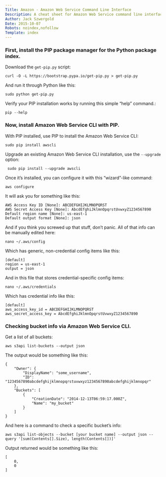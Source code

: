 ```yaml
---
Title: Amazon - Amazon Web Service Command Line Interface
Description: A cheat sheet for Amazon Web Service command line interface stuff.
Author: Jack Szwergold
Date: 2015-10-07
Robots: noindex,nofollow
Template: index
---
```


### First, install the PIP package manager for the Python package index.

Download the `get-pip.py` script:

    curl -O -L https://bootstrap.pypa.io/get-pip.py > get-pip.py

And run it through Python like this:

    sudo python get-pip.py

Verify your PIP installation works by running this simple “help” command.:

    pip --help

### Now, install Amazon Web Service CLI with PIP.

With PIP installed, use PIP to install the Amazon Web Service CLI:

    sudo pip install awscli

Upgrade an existing Amazon Web Service CLI installation, use the `--upgrade` option:

     sudo pip install --upgrade awscli

Once it’s installed, you can configure it with this “wizard”-like command:

    aws configure

It will ask you for something like this:

    AWS Access Key ID [None]: ABCDEFGHIJKLMNOPQRST
    AWS Secret Access Key [None]: AbcdEfghiJklmnOpqrstUvwxyZ1234567890
    Default region name [None]: us-east-1
    Default output format [None]: json

And if you think you screwed up that stuff, don’t panic. All of that info can be manually edited here:

    nano ~/.aws/config

Which has generic, non-credential config items like this:

    [default]
    region = us-east-1
    output = json

And in this file that stores credential-specific config items:

    nano ~/.aws/credentials

Which has credential info like this:

    [default]
    aws_access_key_id = ABCDEFGHIJKLMNOPQRST
    aws_secret_access_key = AbcdEfghiJklmnOpqrstUvwxyZ1234567890

### Checking bucket info via Amazon Web Service CLI.

Get a list of all buckets:

    aws s3api list-buckets --output json

The output would be something like this:

    {
        "Owner": {
            "DisplayName": "some_username",
            "ID": "1234567890abcdefghijklmnopqrstuvwxyz1234567890abcdefghijklmnopqr"
        },
        "Buckets": [
            {
                "CreationDate": "2014-12-13T06:59:17.000Z",
                "Name": "my_bucket"
            }
        ]
    }

And here is a command to check a specific bucket’s info:

    aws s3api list-objects --bucket [your bucket name] --output json --query '[sum(Contents[].Size), length(Contents[])]'

Output returned would be something like this:

    [
        0,
        0
    ]
